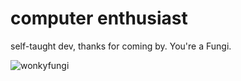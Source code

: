 <h1>computer enthusiast</h1>
<p>self-taught dev, thanks for coming by. You're a Fungi.</p>

<img src="https://media3.giphy.com/media/RMMNeqiqH2Elr6SCSu/giphy.gif?cid=790b7611cf26fecefcf62f90c117570047d53968df27745c&rid=giphy.gif&ct=g" alt="wonkyfungi"></img>